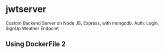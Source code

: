# jwtserver
Custom Backend Server on Node JS, Express, with mongodb.
Auth: Login, SignUp
Weather Endpoint

## Using DockerFile 2
